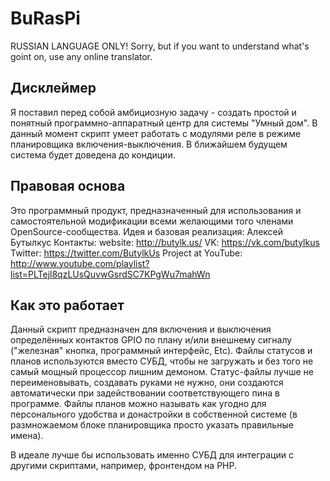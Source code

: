 # BuRasPi
RUSSIAN LANGUAGE ONLY! Sorry, but if you want to understand what's goint on, use any online translator.


Дисклеймер
----
Я поставил перед собой амбициозную задачу - создать простой и понятный программно-аппаратный центр для системы "Умный дом".
В данный момент скрипт умеет работать с модулями реле в режиме планировщика включения-выключения. В ближайшем будущем система будет доведена до кондиции.

Правовая основа
----
Это программный продукт, предназначенный для использования и самостоятельной модификации всеми желающими того членами OpenSource-сообщества.
Идея и базовая реализация: Алексей Бутылкус
Контакты: 
    website: http://butylk.us/
    VK: https://vk.com/butylkus
    Twitter: https://twitter.com/ButylkUs
    Project at YouTube: http://www.youtube.com/playlist?list=PLTejl8qzLUsQuvwGsrdSC7KPgWu7mahWn

Как это работает
----
Данный скрипт предназначен для включения и выключения определённых контактов GPIO по плану и/или внешнему сигналу ("железная" кнопка, программный интерфейс, Etc).
Файлы статусов и планов используются вместо СУБД, чтобы не загружать и без того не самый мощный процессор лишним демоном.
Статус-файлы лучше не переименовывать, создавать руками не нужно, они создаются автоматически при задействовании соответствующего пина в программе.
Файлы планов можно называть как угодно для персонального удобства и донастройки в собственной системе (в размножаемом блоке планировщика просто указать правильные имена).

В идеале лучше бы использовать именно СУБД для интеграции с другими скриптами, например, фронтендом на PHP.